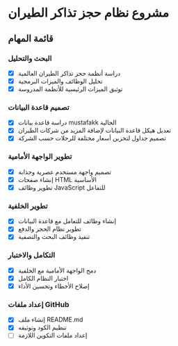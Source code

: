 # مشروع نظام حجز تذاكر الطيران

## قائمة المهام

### البحث والتحليل
- [x] دراسة أنظمة حجز تذاكر الطيران العالمية
- [x] تحليل الوظائف والميزات البرمجية
- [x] توثيق الميزات الرئيسية للأنظمة المدروسة

### تصميم قاعدة البيانات
- [x] دراسة قاعدة بيانات mustafakk الحالية
- [x] تعديل هيكل قاعدة البيانات لإضافة المزيد من شركات الطيران
- [x] تصميم جداول لتخزين أسعار مختلفة للرحلات حسب الشركة

### تطوير الواجهة الأمامية
- [x] تصميم واجهة مستخدم عصرية وجذابة
- [x] إنشاء صفحات HTML الأساسية
- [x] تطوير وظائف JavaScript للتفاعل

### تطوير الخلفية
- [x] إنشاء وظائف للتعامل مع قاعدة البيانات
- [x] تطوير نظام الحجز والدفع
- [x] تنفيذ وظائف البحث والتصفية

### التكامل والاختبار
- [x] دمج الواجهة الأمامية مع الخلفية
- [x] اختبار النظام الكامل
- [x] إصلاح الأخطاء وتحسين الأداء

### إعداد ملفات GitHub
- [x] إنشاء ملف README.md
- [x] تنظيم الكود وتوثيقه
- [ ] إعداد ملفات التكوين اللازمة
